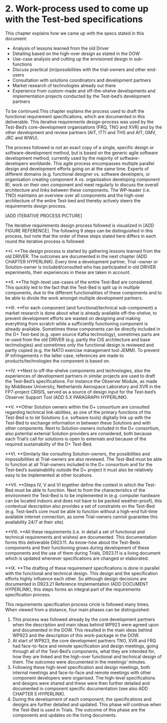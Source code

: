 # 2. Work-process used to come up with the Test-bed specifications

This chapter explains how we came up with the specs stated in this document:

* Analysis of lessons learned from the old Driver
* Detailing based on the high-over design as stated in the DOW
* Use-case analysis and cutting up the envisioned design in sub-functions
* Discuss practical \(im\)possibilities with the trial-owners and other end-users
* Consultation with solutions coordinators and development partners
* Market research of technologies already out there
* Experience from custom-made and off-the-shelve developments and implementation projects conducted by the Test-bed’s development partners

To be continued.This chapter explains the process used to draft the functional requirement specifications, which are documented in this deliverable. This iterative requirements design-process was used by the Test-Bed’s core-development organisations \(FRQ, TNO and XVR\) and by the other development and review partners \(AIT, ITTI and THS and AIT; GMV, JRC and WWU\). 

The process followed is not an exact copy of a single, specific design or software-development method, but is based on the generic agile software development method, currently used by the majority of software-developers worldwide. This agile process encompasses multiple parallel design and development efforts going on at the same time. Experts of different domains \(e.g. functional designer vs. software developers, or organisation creating component A vs. organisation developing component B\), work on their own component and meet regularly to discuss the overall architecture and links between these components. The WP-leader \(i.e. TNO\) maintains an overview over all components and the high-over architecture of the entire Test-bed and thereby actively steers the requirements design process. 

\[ADD ITERATIVE PROCESS PICTURE\]

The iterative requirements design process followed is visualized in \[ADD FIGURE REFERENCE\]. The following 9 steps can be distinguished in this process, but note that the order of these steps stated here differs in each round the iterative process is followed:

**I.	**The design process is started by gathering lessons learned from the old DRIVER. The outcomes are documented in the next chapter \(ADD CHAPTER HYPERLINK\). Every time a development partner, Trial –owner or Solution-owner is included/consulted who has participated in old DRIVER experiments, their experiences in these are taken in account. 

**II.	**The high-level use-cases of the entire Test-Bed are considered. This quickly led to the fact that the Test-Bed is split up in multiple components, due to the different functionalities of these components and to be able to divide the work amongst multiple development partners. 

**III.	**For each component \(and functional/technical sub-component\) a market research is done about what is already available off-the-shelve, to prevent development efforts are wasted on designing and making everything from scratch while a sufficiently functioning component is already available. Sometimes these components can be directly included in the D+ Test-bed \(e.g. open source Kafka technology\), sometimes parts are re-used from the old DRIVER \(e.g. partly the CIS architecture and base technologies\) and sometimes only the functional design is reviewed and partly copied \(e.g. the NATO exercise management tool JEMM\). To prevent IP infringements n the latter case, references are made to products/technologies the component is based on. 

**IV.	**Next to off-the-shelve components and technologies, also the experiences of development partners in similar projects are used to draft the Test-Bed’s specifications. For instance the Observer Module, as made by Middlesex University, Netherlands Aerospace Laboratory and XVR in the FP7-project CRISIS, served as a source of design input for the Test-bed’s Observer Support Tool \(ADD 5.X PARAGRAPH HYPERLINK\). 

**V.	**Other Solution owners within the D+ consortium are consulted regarding technical link-abilities, as one of the primary functions of the Test-Bed is to let Solutions \(i.e. software tools\) digitally link up with the Test-Bed to exchange information in between these Solutions and with other components. Next to Solution-owners included in the D+ consortium, also potential external Solution providers are considered, both because each Trial’s call for solutions is open to externals and because of the required sustainability of the D+ Test-Bed. 

**VI.	**Similarly like consulting Solution-owners, the possibilities and impossibilities at Trial-owners are also reviewed. The Test-Bed must be able to function at all Trial-owners included in the D+ consortium and for the Test-bed’s sustainability outside the D+ project it must also be relatively easy to be implemented at other locations. 

**VII.	**Steps IV, V and VI together define the context in which the Test-Bed must be able to function. Next to from the characteristics of the environment the Test-Bed is to be implemented in \(e.g. computer hardware can be located indoors and does not have to be packed weather-proof\), this contextual description also provides a set of constraints on the Test-Bed \(e.g. Test-bed’s core must be able to function without a high-end full-time available internet connection, as some Trial-owners cannot guarantee this availability 24/7 at their site\). 

**VIII.	**All these requirements \(i.e. in detail a set of functional and technical requirements and wishes\) are documented. This documentation forms this deliverable D923.11. As know-how about the Test-Beds components and their functioning grows during development of these components and the use of them during Trials, D923.11 is a living document which is updated whenever specifications are changed or elaborated. 

**IX.	**The drafting of these requirement specifications is done in parallel with the functional and technical design. This design and the specification efforts highly influence each other. So although design decisions are documented in D923.21 Reference Implementation \(ADD DOCUMENT HYPERLINK\), this steps forms an integral part of the requirements specification process. 

This requirements specification process circle is followed many times. When viewed from a distance, four main phases can be distinguished:

1. This process was followed already by the core development partners when the description and main ideas behind WP923 were agreed upon and documented in the DOW. This resulted in the main ideas behind WP923 and the description of this work-package in the DOW. 
2. At start of WP923, the core development partners TNO, XVR and FRQ had face-to-face and remote specification and design meetings, going through all of the Test-Bed’s components, what they are intended for, how they are linked and the high-over functional and technical design of them. The outcomes were documented in the meetings’ minutes. 
3. Following these high-level specification and design meetings, both internal meetings and face-to-face and remote meetings with other component developers were organised. The high-level specifications and designs were shared and these were then further detailed and documented in component specific documentation \(see also ADD CHAPTER 5 HYPERLINK\). 
4. During the development of each component, the specifications and designs are further detailed and updated. This phase will continue when the Test-Bed is used in Trials. The outcome of this phase are the components and updates on the living documents.



